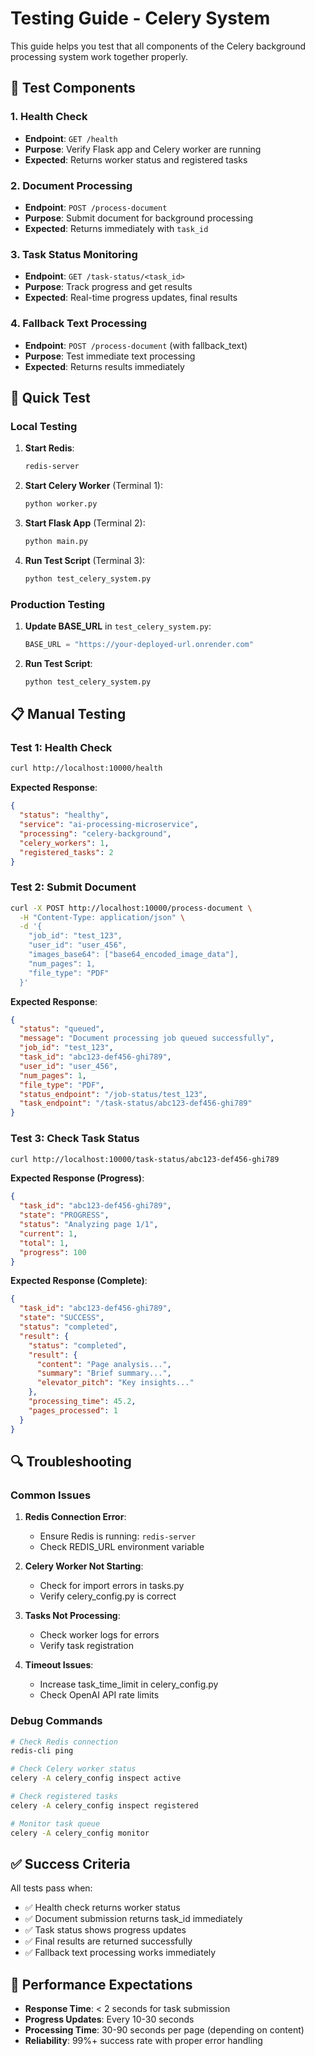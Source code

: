 # Testing Guide - Celery System

This guide helps you test that all components of the Celery background processing system work together properly.

## 🧪 Test Components

### 1. Health Check
- **Endpoint**: `GET /health`
- **Purpose**: Verify Flask app and Celery worker are running
- **Expected**: Returns worker status and registered tasks

### 2. Document Processing
- **Endpoint**: `POST /process-document`
- **Purpose**: Submit document for background processing
- **Expected**: Returns immediately with `task_id`

### 3. Task Status Monitoring
- **Endpoint**: `GET /task-status/<task_id>`
- **Purpose**: Track progress and get results
- **Expected**: Real-time progress updates, final results

### 4. Fallback Text Processing
- **Endpoint**: `POST /process-document` (with fallback_text)
- **Purpose**: Test immediate text processing
- **Expected**: Returns results immediately

## 🚀 Quick Test

### Local Testing
1. **Start Redis**:
   ```bash
   redis-server
   ```

2. **Start Celery Worker** (Terminal 1):
   ```bash
   python worker.py
   ```

3. **Start Flask App** (Terminal 2):
   ```bash
   python main.py
   ```

4. **Run Test Script** (Terminal 3):
   ```bash
   python test_celery_system.py
   ```

### Production Testing
1. **Update BASE_URL** in `test_celery_system.py`:
   ```python
   BASE_URL = "https://your-deployed-url.onrender.com"
   ```

2. **Run Test Script**:
   ```bash
   python test_celery_system.py
   ```

## 📋 Manual Testing

### Test 1: Health Check
```bash
curl http://localhost:10000/health
```

**Expected Response**:
```json
{
  "status": "healthy",
  "service": "ai-processing-microservice",
  "processing": "celery-background",
  "celery_workers": 1,
  "registered_tasks": 2
}
```

### Test 2: Submit Document
```bash
curl -X POST http://localhost:10000/process-document \
  -H "Content-Type: application/json" \
  -d '{
    "job_id": "test_123",
    "user_id": "user_456",
    "images_base64": ["base64_encoded_image_data"],
    "num_pages": 1,
    "file_type": "PDF"
  }'
```

**Expected Response**:
```json
{
  "status": "queued",
  "message": "Document processing job queued successfully",
  "job_id": "test_123",
  "task_id": "abc123-def456-ghi789",
  "user_id": "user_456",
  "num_pages": 1,
  "file_type": "PDF",
  "status_endpoint": "/job-status/test_123",
  "task_endpoint": "/task-status/abc123-def456-ghi789"
}
```

### Test 3: Check Task Status
```bash
curl http://localhost:10000/task-status/abc123-def456-ghi789
```

**Expected Response (Progress)**:
```json
{
  "task_id": "abc123-def456-ghi789",
  "state": "PROGRESS",
  "status": "Analyzing page 1/1",
  "current": 1,
  "total": 1,
  "progress": 100
}
```

**Expected Response (Complete)**:
```json
{
  "task_id": "abc123-def456-ghi789",
  "state": "SUCCESS",
  "status": "completed",
  "result": {
    "status": "completed",
    "result": {
      "content": "Page analysis...",
      "summary": "Brief summary...",
      "elevator_pitch": "Key insights..."
    },
    "processing_time": 45.2,
    "pages_processed": 1
  }
}
```

## 🔍 Troubleshooting

### Common Issues

1. **Redis Connection Error**:
   - Ensure Redis is running: `redis-server`
   - Check REDIS_URL environment variable

2. **Celery Worker Not Starting**:
   - Check for import errors in tasks.py
   - Verify celery_config.py is correct

3. **Tasks Not Processing**:
   - Check worker logs for errors
   - Verify task registration

4. **Timeout Issues**:
   - Increase task_time_limit in celery_config.py
   - Check OpenAI API rate limits

### Debug Commands

```bash
# Check Redis connection
redis-cli ping

# Check Celery worker status
celery -A celery_config inspect active

# Check registered tasks
celery -A celery_config inspect registered

# Monitor task queue
celery -A celery_config monitor
```

## ✅ Success Criteria

All tests pass when:
- ✅ Health check returns worker status
- ✅ Document submission returns task_id immediately
- ✅ Task status shows progress updates
- ✅ Final results are returned successfully
- ✅ Fallback text processing works immediately

## 🎯 Performance Expectations

- **Response Time**: < 2 seconds for task submission
- **Progress Updates**: Every 10-30 seconds
- **Processing Time**: 30-90 seconds per page (depending on content)
- **Reliability**: 99%+ success rate with proper error handling 